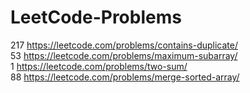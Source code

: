 # LeetCode-Problems
217 https://leetcode.com/problems/contains-duplicate/ <br/>
53 https://leetcode.com/problems/maximum-subarray/ <br/>
1 https://leetcode.com/problems/two-sum/ <br/>
88 https://leetcode.com/problems/merge-sorted-array/ <br/>
